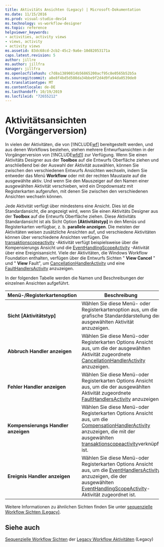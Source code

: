 ```yaml
---
title: Aktivitäts Ansichten (Legacy) | Microsoft-Dokumentation
ms.date: 11/15/2016
ms.prod: visual-studio-dev14
ms.technology: vs-workflow-designer
ms.topic: reference
helpviewer_keywords:
- activities, activity views
- views, activity
- activity views
ms.assetid: 83dc68cd-2cb2-45c2-9a6e-10d82053171a
caps.latest.revision: 5
author: jillre
ms.author: jillfra
manager: jillfra
ms.openlocfilehash: c7d8a13890814b56865200acf95c8e0565b52b5a
ms.sourcegitcommit: a8e8f4bd5d508da34bbe9f2d4d9fa94da0539de0
ms.translationtype: MT
ms.contentlocale: de-DE
ms.lasthandoff: 10/19/2019
ms.locfileid: "72655212"
---
```

# <a name="activity-views-legacy"></a>Aktivitätsansichten (Vorgängerversion)
In vielen der Aktivitäten, die von [!INCLUDE[wf](../includes/wf-md.md)] bereitgestellt werden, und aus denen Workflows bestehen, stehen mehrere Entwurfsansichten in der Vorgängerversion von [!INCLUDE[wfd1](../includes/wfd1-md.md)] zur Verfügung. Wenn Sie einen Aktivitäts Designer aus der **Toolbox** auf die Entwurfs Oberfläche ziehen und anschließend bei der Auswahl der Aktivität auswählen, können Sie zwischen den verschiedenen Entwurfs Ansichten wechseln, indem Sie entweder das Menü **Workflow** oder mit der rechten Maustaste auf die ausgewählte aktiv. Und wenn Sie den Mauszeiger auf den Namen einer ausgewählten Aktivität verschieben, wird ein Dropdownsatz mit Registerkarten aufgerufen, mit denen Sie zwischen den verschiedenen Ansichten wechseln können.

 Jede Aktivität verfügt über mindestens eine Ansicht. Dies ist die Standardansicht, die angezeigt wird, wenn Sie einen Aktivitäts Designer aus der **Toolbox** auf die Entwurfs Oberfläche ziehen. Diese Aktivitäts Standardansicht ist als Sicht Option **[Aktivitätstyp]** in den Menüs und Registerkarten verfügbar, z. b. **parallele anzeigen**. Die meisten der Aktivitäten weisen zusätzliche Ansichten auf, und verschiedene Aktivitäten können über verschiedene Ansichten verfügen. Die [transaktionscopeactivity](http://go.microsoft.com/fwlink?LinkID=65093) -Aktivität verfügt beispielsweise über die Kompensierungs Ansicht und die [EventHandlingScopeActivity](http://go.microsoft.com/fwlink?LinkID=65030) -Aktivität über eine Ereignisansicht. Viele der Aktivitäten, die Windows Workflow Foundation enthalten, verfügen über die Entwurfs Sichten " **View Cancel** " und " **View** Fault", um [CancellationHandlerActivity](http://go.microsoft.com/fwlink?LinkID=65050) und eine [FaultHandlersActivity](http://go.microsoft.com/fwlink?LinkID=65055) anzuzeigen.

 In der folgenden Tabelle werden die Namen und Beschreibungen der einzelnen Ansichten aufgeführt.

|Menü-/Registerkartenoption|Beschreibung|
|----------------------|-----------------|
|**Sicht [Aktivitätstyp]**|Wählen Sie diese Menü- oder Registerkartenoption aus, um die grafische Standarddarstellung der ausgewählten Aktivität anzuzeigen.|
|**Abbruch Handler anzeigen**|Wählen Sie diese Menü-oder Registerkarten Options Ansicht aus, um die der ausgewählten Aktivität zugeordnete [CancellationHandlerActivity](http://go.microsoft.com/fwlink?LinkID=65050) anzuzeigen.|
|**Fehler Handler anzeigen**|Wählen Sie diese Menü-oder Registerkarten Options Ansicht aus, um die der ausgewählten Aktivität zugeordnete [FaultHandlersActivity](http://go.microsoft.com/fwlink?LinkID=65055) anzuzeigen.|
|**Kompensierungs Handler anzeigen**|Wählen Sie diese Menü-oder Registerkarten Options Ansicht aus, um die [CompensationHandlerActivity](http://go.microsoft.com/fwlink?LinkID=65053) anzuzeigen, die mit der ausgewählten [transaktionscopeactivity](http://go.microsoft.com/fwlink?LinkID=65093)verknüpft ist.|
|**Ereignis Handler anzeigen**|Wählen Sie diese Menü-oder Registerkarten Options Ansicht aus, um die [EventHandlersActivity](http://go.microsoft.com/fwlink?LinkID=65018) anzuzeigen, die der ausgewählten [EventHandlingScopeActivity](http://go.microsoft.com/fwlink?LinkID=65030)-Aktivität zugeordnet ist.|

 Weitere Informationen zu ähnlichen Sichten finden Sie unter [sequenzielle Workflow Sichten (Legacy)](../workflow-designer/sequential-workflow-views-legacy.md).

## <a name="see-also"></a>Siehe auch
 [Sequenzielle Workflow Sichten](../workflow-designer/sequential-workflow-views-legacy.md) der [Legacy Workflow Aktivitäten](../workflow-designer/legacy-workflow-activities.md) (Legacy)